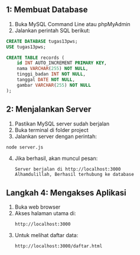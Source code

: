 ## 1: Membuat Database

1. Buka MySQL Command Line atau phpMyAdmin
2. Jalankan perintah SQL berikut:

```sql
CREATE DATABASE tugas13pws;
USE tugas13pws;

CREATE TABLE records (
    id INT AUTO_INCREMENT PRIMARY KEY,
    nama VARCHAR(255) NOT NULL,
    tinggi_badan INT NOT NULL,
    tanggal DATE NOT NULL,
    gambar VARCHAR(255) NOT NULL
);
```

## 2: Menjalankan Server

1. Pastikan MySQL server sudah berjalan
2. Buka terminal di folder project
3. Jalankan server dengan perintah:
```bash
node server.js
```
4. Jika berhasil, akan muncul pesan:
   ```
   Server berjalan di http://localhost:3000
   Alhamdulillah, Berhasil terhubung ke database
   ```

## Langkah 4: Mengakses Aplikasi

1. Buka web browser
2. Akses halaman utama di:
   ```
   http://localhost:3000
   ```
3. Untuk melihat daftar data:
   ```
   http://localhost:3000/daftar.html
   ```